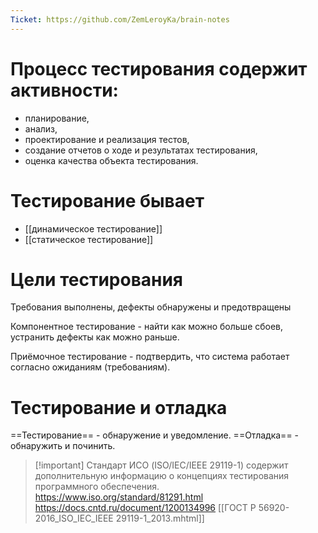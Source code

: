 ```yaml
---
Ticket: https://github.com/ZemLeroyKa/brain-notes
---
```


# Процесс тестирования содержит активности:
- планирование, 
- анализ, 
- проектирование и реализация тестов, 
- создание отчетов о ходе и результатах тестирования,
- оценка качества объекта тестирования.

# Тестирование бывает
- [[динамическое тестирование]]
- [[статическое тестирование]]

# Цели тестирования
Требования выполнены, дефекты обнаружены и предотвращены

Компонентное тестирование - найти как можно больше сбоев, устранить дефекты как можно раньше. 

Приёмочное тестирование - подтвердить, что система работает согласно ожиданиям (требованиям).

#  Тестирование и отладка
==Тестирование== - обнаружение и уведомление.
==Отладка== - обнаружить и починить.

> [!important] Стандарт ИСО (ISO/IEC/IEEE 29119-1) содержит дополнительную информацию о концепциях тестирования программного обеспечения.
> https://www.iso.org/standard/81291.html
> https://docs.cntd.ru/document/1200134996
> [[ГОСТ Р 56920-2016_ISO_IEC_IEEE 29119-1_2013.mhtml]]
